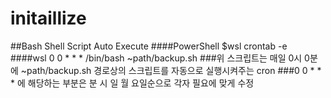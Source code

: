 # initaillize

##Bash Shell Script Auto Execute
####PowerShell
    $wsl
    crontab -e
####wsl
    0 0 * * * /bin/bash ~path/backup.sh
###위 스크립트는 매일 0시 0분에 ~path/backup.sh 경로상의 스크립트를 자동으로 실행시켜주는 cron
###0 0 * * * 에 해당하는 부분은 분 시 일 월 요일순으로 각자 필요에 맞게 수정 
